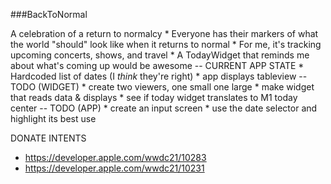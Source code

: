 ###BackToNormal

A celebration of a return to normalcy
    * Everyone has their markers of what the world "should" look like when it returns to normal
    * For me, it's tracking upcoming concerts, shows, and travel
    * A TodayWidget that reminds me about what's coming up would be awesome
-- CURRENT APP STATE
    * Hardcoded list of dates (I *think* they're right)
    * app displays tableview
-- TODO (WIDGET)
    * create two viewers, one small one large
    * make widget that reads data & displays
    * see if today widget translates to M1 today center
-- TODO (APP)
        * create an input screen
        * use the date selector and highlight its best use

DONATE INTENTS
* https://developer.apple.com/wwdc21/10283
* https://developer.apple.com/wwdc21/10231
